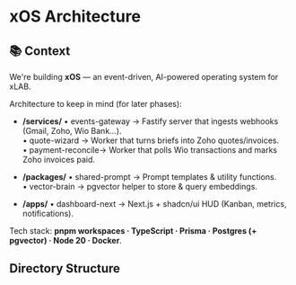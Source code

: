 # xOS Architecture

## 📚 Context
We're building **xOS** — an event-driven, AI-powered operating system for xLAB.

Architecture to keep in mind (for later phases):
- **/services/**
  • events-gateway   → Fastify server that ingests webhooks (Gmail, Zoho, Wio Bank…).  
  • quote-wizard     → Worker that turns briefs into Zoho quotes/invoices.  
  • payment-reconcile→ Worker that polls Wio transactions and marks Zoho invoices paid.  

- **/packages/**
  • shared-prompt    → Prompt templates & utility functions.  
  • vector-brain     → pgvector helper to store & query embeddings.  

- **/apps/**
  • dashboard-next   → Next.js + shadcn/ui HUD (Kanban, metrics, notifications).

Tech stack: **pnpm workspaces · TypeScript · Prisma · Postgres (+ pgvector) · Node 20 · Docker**.

## Directory Structure

